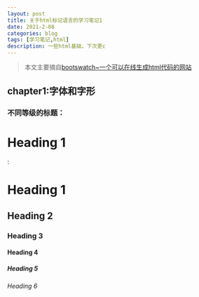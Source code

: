 ```yaml
---
layout: post
title: 关于html标记语言的学习笔记1
date: 2021-2-08
categories: blog
tags: [学习笔记,html]
description: 一些html基础，下次更c
---
```


>本文主要摘自[bootswatch~一个可以在线生成html代码的网站](https://bootswatch.com/cosmo/)

<h2>chapter1:字体和字形</h2>

<h3>不同等级的标题：</h3>

<p><h1>Heading 1</h1>:<strong><h1>Heading 1</h1></strong></p>
<h2>Heading 2</h2>
<h3>Heading 3</h3>
<h4>Heading 4</h4>
<h5>Heading 5</h5>
<h6>Heading 6</h6>














